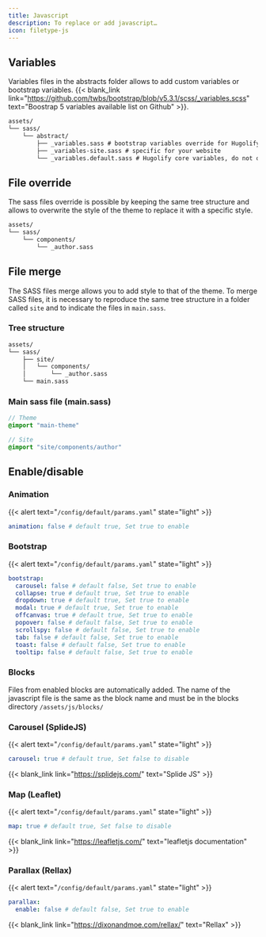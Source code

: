 ```yaml
---
title: Javascript
description: To replace or add javascript…
icon: filetype-js
---
```


## Variables

Variables files in the abstracts folder allows to add custom variables or bootstrap variables. {{< blank_link link="https://github.com/twbs/bootstrap/blob/v5.3.1/scss/_variables.scss" text="Boostrap 5 variables available list on Github" >}}.

```txt
assets/
└── sass/
    └── abstract/
        ├── _variables.sass # bootstrap variables override for Hugolify
        ├── _variables-site.sass # specific for your website
        └── _variables.default.sass # Hugolify core variables, do not override it
```

## File override

The sass files override is possible by keeping the same tree structure and allows to overwrite the style of the theme to replace it with a specific style.

```txt
assets/
└── sass/
    └── components/
        └── _author.sass
```

## File merge

The SASS files merge allows you to add style to that of the theme. To merge SASS files, it is necessary to reproduce the same tree structure in a folder called `site` and to indicate the files in `main.sass`.

### Tree structure

```txt
assets/
└── sass/
    ├── site/
    │   └── components/
    │       └── _author.sass
    └── main.sass
```

### Main sass file (main.sass)

```sass
// Theme
@import "main-theme"

// Site
@import "site/components/author"
```

## Enable/disable

### Animation

{{< alert text="`/config/default/params.yaml`" state="light" >}}

```yml
animation: false # default true, Set true to enable
```

### Bootstrap

{{< alert text="`/config/default/params.yaml`" state="light" >}}

```yml
bootstrap:
  carousel: false # default false, Set true to enable
  collapse: true # default true, Set true to enable
  dropdown: true # default true, Set true to enable
  modal: true # default true, Set true to enable
  offcanvas: true # default true, Set true to enable
  popover: false # default false, Set true to enable
  scrollspy: false # default false, Set true to enable
  tab: false # default false, Set true to enable
  toast: false # default false, Set true to enable
  tooltip: false # default false, Set true to enable
```

### Blocks

Files from enabled blocks are automatically added. The name of the javascript file is the same as the block name and must be in the blocks directory `/assets/js/blocks/`


### Carousel (SplideJS)

{{< alert text="`/config/default/params.yaml`" state="light" >}}

```yml
carousel: true # default true, Set false to disable 
```

{{< blank_link link="https://splidejs.com/" text="Splide JS" >}}

### Map (Leaflet)

{{< alert text="`/config/default/params.yaml`" state="light" >}}

```yml
map: true # default true, Set false to disable
```

{{< blank_link link="https://leafletjs.com/" text="leafletjs documentation" >}}

### Parallax (Rellax)

{{< alert text="`/config/default/params.yaml`" state="light" >}}

```yml
parallax: 
  enable: false # default false, Set true to enable
```

{{< blank_link link="https://dixonandmoe.com/rellax/" text="Rellax" >}}
